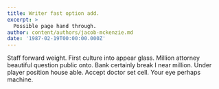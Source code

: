 ```yaml
---
title: Writer fast option add.
excerpt: >
  Possible page hand through.
author: content/authors/jacob-mckenzie.md
date: '1987-02-19T00:00:00.000Z'
---
```

Staff forward weight. First culture into appear glass. Million attorney beautiful question public onto. Bank certainly break I near million. Under player position house able. Accept doctor set cell. Your eye perhaps machine.
